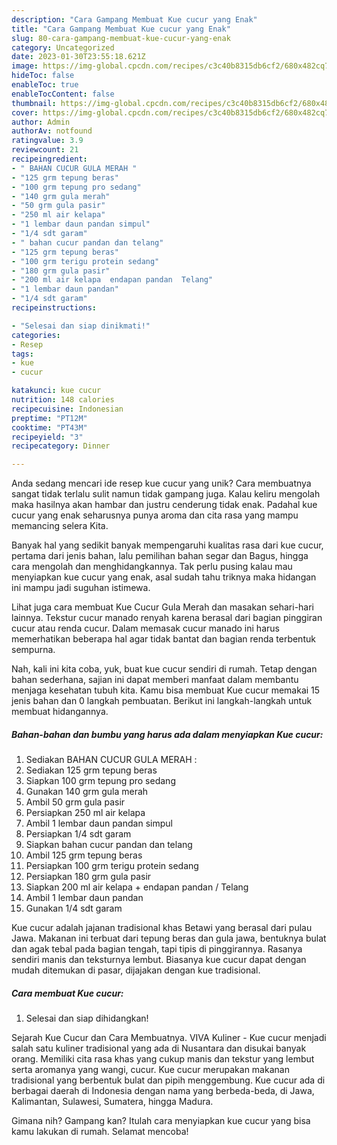 ```yaml
---
description: "Cara Gampang Membuat Kue cucur yang Enak"
title: "Cara Gampang Membuat Kue cucur yang Enak"
slug: 80-cara-gampang-membuat-kue-cucur-yang-enak
category: Uncategorized
date: 2023-01-30T23:55:18.621Z
image: https://img-global.cpcdn.com/recipes/c3c40b8315db6cf2/680x482cq70/kue-cucur-foto-resep-utama.jpg
hideToc: false
enableToc: true
enableTocContent: false
thumbnail: https://img-global.cpcdn.com/recipes/c3c40b8315db6cf2/680x482cq70/kue-cucur-foto-resep-utama.jpg
cover: https://img-global.cpcdn.com/recipes/c3c40b8315db6cf2/680x482cq70/kue-cucur-foto-resep-utama.jpg
author: Admin
authorAv: notfound
ratingvalue: 3.9
reviewcount: 21
recipeingredient:
- " BAHAN CUCUR GULA MERAH "
- "125 grm tepung beras"
- "100 grm tepung pro sedang"
- "140 grm gula merah"
- "50 grm gula pasir"
- "250 ml air kelapa"
- "1 lembar daun pandan simpul"
- "1/4 sdt garam"
- " bahan cucur pandan dan telang"
- "125 grm tepung beras"
- "100 grm terigu protein sedang"
- "180 grm gula pasir"
- "200 ml air kelapa  endapan pandan  Telang"
- "1 lembar daun pandan"
- "1/4 sdt garam"
recipeinstructions:

- "Selesai dan siap dinikmati!"
categories:
- Resep
tags:
- kue
- cucur

katakunci: kue cucur 
nutrition: 148 calories
recipecuisine: Indonesian
preptime: "PT12M"
cooktime: "PT43M"
recipeyield: "3"
recipecategory: Dinner

---
```





Anda sedang mencari ide resep kue cucur yang unik? Cara membuatnya sangat tidak terlalu sulit namun tidak gampang juga. Kalau keliru mengolah maka hasilnya akan hambar dan justru cenderung tidak enak. Padahal kue cucur yang enak seharusnya punya aroma dan cita rasa yang mampu memancing selera Kita.





Banyak hal yang sedikit banyak mempengaruhi kualitas rasa dari kue cucur, pertama dari jenis bahan, lalu pemilihan bahan segar dan Bagus, hingga cara mengolah dan menghidangkannya. Tak perlu pusing kalau mau menyiapkan kue cucur yang enak,      asal sudah tahu triknya maka hidangan ini mampu jadi suguhan istimewa.














Lihat juga cara membuat Kue Cucur Gula Merah dan masakan sehari-hari lainnya. Tekstur cucur manado renyah karena berasal dari bagian pinggiran cucur atau renda cucur. Dalam memasak cucur manado ini harus memerhatikan beberapa hal agar tidak bantat dan bagian renda terbentuk sempurna.






Nah, kali ini kita coba, yuk, buat kue cucur sendiri di rumah. Tetap dengan bahan sederhana, sajian ini dapat memberi manfaat dalam membantu menjaga kesehatan tubuh kita. Kamu bisa membuat Kue cucur memakai 15 jenis bahan dan 0 langkah pembuatan. Berikut ini langkah-langkah untuk membuat hidangannya.

<!--inarticleads1-->

##### Bahan-bahan dan bumbu yang harus ada dalam menyiapkan Kue cucur:

1. Sediakan  BAHAN CUCUR GULA MERAH :
1. Sediakan 125 grm tepung beras
1. Siapkan 100 grm tepung pro sedang
1. Gunakan 140 grm gula merah
1. Ambil 50 grm gula pasir
1. Persiapkan 250 ml air kelapa
1. Ambil 1 lembar daun pandan simpul
1. Persiapkan 1/4 sdt garam
1. Siapkan  bahan cucur pandan dan telang
1. Ambil 125 grm tepung beras
1. Persiapkan 100 grm terigu protein sedang
1. Persiapkan 180 grm gula pasir
1. Siapkan 200 ml air kelapa + endapan pandan / Telang
1. Ambil 1 lembar daun pandan
1. Gunakan 1/4 sdt garam


Kue cucur adalah jajanan tradisional khas Betawi yang berasal dari pulau Jawa. Makanan ini terbuat dari tepung beras dan gula jawa, bentuknya bulat dan agak tebal pada bagian tengah, tapi tipis di pinggirannya. Rasanya sendiri manis dan teksturnya lembut. Biasanya kue cucur dapat dengan mudah ditemukan di pasar, dijajakan dengan kue tradisional. 

<!--inarticleads2-->

##### Cara membuat Kue cucur:


1. Selesai dan siap dihidangkan!

Sejarah Kue Cucur dan Cara Membuatnya. VIVA Kuliner - Kue cucur menjadi salah satu kuliner tradisional yang ada di Nusantara dan disukai banyak orang. Memiliki cita rasa khas yang cukup manis dan tekstur yang lembut serta aromanya yang wangi, cucur. Kue cucur merupakan makanan tradisional yang berbentuk bulat dan pipih menggembung. Kue cucur ada di berbagai daerah di Indonesia dengan nama yang berbeda-beda, di Jawa, Kalimantan, Sulawesi, Sumatera, hingga Madura. 

Gimana nih? Gampang kan? Itulah cara menyiapkan kue cucur yang bisa kamu lakukan di rumah. Selamat mencoba!
